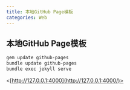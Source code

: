 ```yaml
---
title: 本地GitHub Page模板
categories: Web
---
```




## 本地GitHub Page模板

```powershell
gem update github-pages
bundle update github-pages
bundle exec jekyll serve
```

<[http://127.0.0.1:4000](http://127.0.0.1:4000/)>

